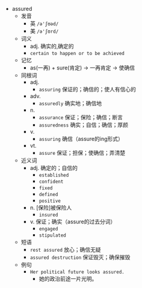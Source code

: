 - assured
  - 发音
    - 英 `/ə'ʃʊəd/`
    - 美 `/ə'ʃʊrd/`
  - 词义
    - adj. 确实的,确定的
    - `certain to happen or to be achieved`
  - 记忆
    - as(一再) + sure(肯定) → 一再肯定 → 使确信
  - 同根词
    - adj.
      - `assuring` 保证的；确信的；使人有信心的
    - adv.
      - `assuredly` 确实地；确信地
    - n.
      - `assurance` 保证；保险；确信；断言
      - `assuredness` 确实；自信；确信；厚颜
    - v.
      - `assuring` 确信（assure的ing形式）
    - vt.
      - `assure` 保证；担保；使确信；弄清楚
  - 近义词
    - adj. 确定的；自信的
      - `established`
      - `confident`
      - `fixed`
      - `defined`
      - `positive`
    - n. [保险]被保险人
      - `insured`
    - v. 保证；确实（assure的过去分词）
      - `engaged`
      - `stipulated`
  - 短语
    - `rest assured` 放心；确信无疑 
    - `assured destruction` 保证毁灭；确保摧毁 
  - 例句
    - `Her political future looks assured.`
      - 她的政治前途一片光明。

